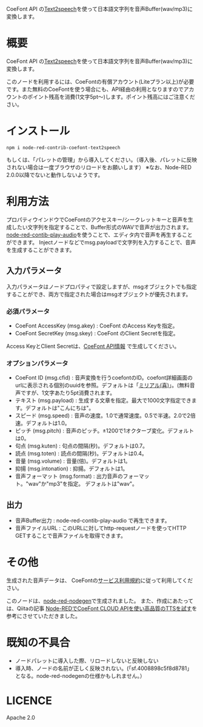 CoeFont API の[Text2speech](https://docs.coefont.cloud/#tag/Text2speech)を使って日本語文字列を音声Buffer(wav/mp3)に変換します。

# 概要
CoeFont API の[Text2speech](https://docs.coefont.cloud/#tag/Text2speech)を使って日本語文字列を音声Buffer(wav/mp3)に変換します。

このノードを利用するには、CoeFontの有償アカウント(Liteプラン以上)が必要です。また無料のCoeFontを使う場合にも、API経由の利用となりますのでアカウントのポイント残高を消費(1文字5pt～)します。ポイント残高にはご注意ください。

# インストール
```
npm i node-red-contrib-coefont-text2speech
```

もしくは、「パレットの管理」から導入してください。（導入後、パレットに反映されない場合は一度ブラウザのリロードをお願いします）
※なお、Node-RED 2.0.0以降でないと動作しないようです。

# 利用方法
プロパティウインドウでCoeFontのアクセスキー/シークレットキーと音声を生成したい文字列を指定することで、Buffer形式のWAVで音声が出力されます。
[node-red-contib-play-audio](https://flows.nodered.org/node/node-red-contrib-play-audio)を使うことで、エディタ内で音声を再生することができます。
Injectノードなどでmsg.payloadで文字列を入力することで、音声を生成することができます。

## 入力パラメータ
入力パラメータはノードプロパティで設定しますが、msgオブジェクトでも指定することができ、両方で指定された場合はmsgオブジェクトが優先されます。

### 必須パラメータ
 - CoeFont AccessKey (msg.akey) : CoeFont のAccess Keyを指定。
 - CoeFont SecretKey (msg.skey) : CoeFont のClient Secretを指定。

Access KeyとClient Secretは、[CoeFont API情報](https://coefont.cloud/account/api) で生成してください。

### オプションパラメータ
 - CoeFont ID (msg.cfid) : 音声変換を行うcoefontのID。coefont詳細画面のurlに表示される個別のuuidを参照。デフォルトは「[ミリアル(喜)](https://coefont.cloud/coefonts/9e0c2783-804c-4f77-81ab-1fbc70d15ffc)」。(無料音声ですが、1文字あたり5pt消費されます。
 - テキスト (msg.payload) : 生成する文章を指定。最大で1000文字指定できます。デフォルトは"こんにちは"。
 - スピード (msg.speed) : 音声の速度。1.0で通常速度。0.5で半速。2.0で2倍速。デフォルトは1.0。
 - ピッチ (msg.pitch) : 音声のピッチ。±1200で1オクターブ変化。デフォルトは0。
 - 句点 (msg.kuten) : 句点の間隔(秒)。デフォルトは0.7。
 - 読点 (msg.toten) : 読点の間隔(秒)。デフォルトは0.4。
 - 音量 (msg.volume) : 音量(倍)。デフォルトは1。
 - 抑揚 (msg.intonation) : 抑揚。デフォルトは1。
 - 音声フォーマット (msg.format) : 出力音声のフォーマット。"wav"か"mp3"を指定。 デフォルトは"wav"。

## 出力
 - 音声Buffer出力 : node-red-contib-play-audio で再生できます。
 - 音声ファイルURL : このURLに対してhttp-requestノードを使ってHTTP GETすることで音声ファイルを取得できます。

# その他
生成された音声データは、 CoeFontの[サービス利用規約](https://coefont.cloud/termsOfUse)に従って利用してください。

このノードは、[node-red-nodegen](https://github.com/node-red/node-red-nodegen)で生成されました。
また、作成にあたっては、Qiitaの記事 [Node-REDでCoeFont CLOUD APIを使い高品質のTTSを試す](https://qiita.com/Y-Shikase/items/2d773dc4d970228437d5)を参考にさせていただきました。

# 既知の不具合
 - ノードパレットに導入した際、リロードしないと反映しない
 - 導入時、ノードの名前が正しく反映されない。(「sf.4008898c5f8d8781」となる。node-red-nodegenの仕様かもしれません。）

# LICENCE
Apache 2.0

